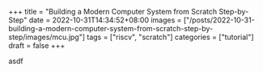 +++
title = "Building a Modern Computer System from Scratch Step-by-Step"
date = 2022-10-31T14:34:52+08:00
images = ["/posts/2022-10-31-building-a-modern-computer-system-from-scratch-step-by-step/images/mcu.jpg"]
tags = ["riscv", "scratch"]
categories = ["tutorial"]
draft = false
+++

asdf
